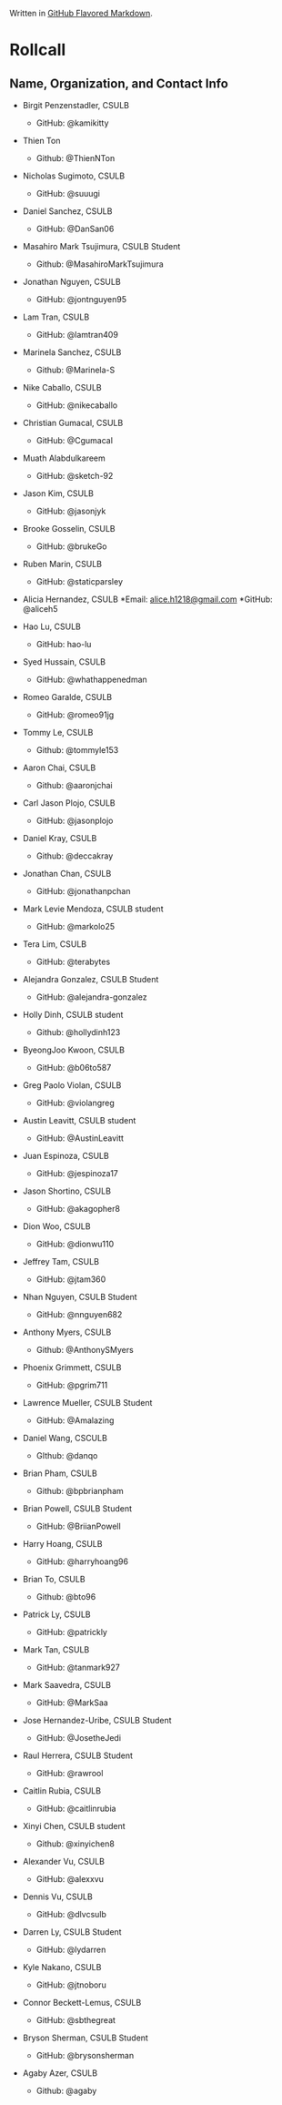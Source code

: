 Written in [GitHub Flavored Markdown](https://help.github.com/articles/github-flavored-markdown).

Rollcall
========

Name, Organization, and Contact Info
-------------------------------------------------
* Birgit Penzenstadler, CSULB
	* GitHub: @kamikitty

* Thien Ton
  * Github: @ThienNTon

* Nicholas Sugimoto, CSULB
	* GitHub: @suuugi

* Daniel Sanchez, CSULB
	* GitHub: @DanSan06

* Masahiro Mark Tsujimura, CSULB Student
  * Github: @MasahiroMarkTsujimura

* Jonathan Nguyen, CSULB
	* GitHub: @jontnguyen95

* Lam Tran, CSULB
	* GitHub: @lamtran409

* Marinela Sanchez, CSULB
	* Github: @Marinela-S

* Nike Caballo, CSULB
	* GitHub: @nikecaballo

* Christian Gumacal, CSULB  
	* GitHub: @Cgumacal

* Muath Alabdulkareem
	* GitHub: @sketch-92
	
* Jason Kim, CSULB
	* GitHub: @jasonjyk

* Brooke Gosselin, CSULB
	* GitHub: @brukeGo

* Ruben Marin, CSULB
	* GitHub: @staticparsley
	
* Alicia Hernandez, CSULB
	*Email: alice.h1218@gmail.com
	*GitHub: @aliceh5
  
* Hao Lu, CSULB
	* GitHub: hao-lu

* Syed Hussain, CSULB
	* GitHub: @whathappenedman

* Romeo Garalde, CSULB
	* GitHub: @romeo91jg

* Tommy Le, CSULB
	* Github: @tommyle153

* Aaron Chai, CSULB
	* Github: @aaronjchai

* Carl Jason Plojo, CSULB
	* GitHub: @jasonplojo

* Daniel Kray, CSULB
    * Github: @deccakray

* Jonathan Chan, CSULB
	* GitHub: @jonathanpchan

* Mark Levie Mendoza, CSULB student
	* GitHub: @markolo25

* Tera Lim, CSULB
	* GitHub: @terabytes

* Alejandra Gonzalez, CSULB Student
	* GitHub: @alejandra-gonzalez

* Holly Dinh, CSULB student
 	* Github: @hollydinh123

* ByeongJoo Kwoon, CSULB
	* GitHub: @b06to587

* Greg Paolo Violan, CSULB
	* GitHub: @violangreg

* Austin Leavitt, CSULB student
	* GitHub: @AustinLeavitt

* Juan Espinoza, CSULB
	* GitHub: @jespinoza17

* Jason Shortino, CSULB
	* GitHub: @akagopher8

* Dion Woo, CSULB
	* GitHub: @dionwu110

* Jeffrey Tam, CSULB
	* GitHub: @jtam360

* Nhan Nguyen, CSULB Student
	* GitHub: @nnguyen682
	
* Anthony Myers, CSULB
	* Github: @AnthonySMyers

* Phoenix Grimmett, CSULB
	* GitHub: @pgrim711

* Lawrence Mueller, CSULB Student
	* GitHub: @Amalazing

* Daniel Wang, CSCULB
  * GIthub: @danqo
	
* Brian Pham, CSULB
	* Github: @bpbrianpham

* Brian Powell, CSULB Student
	* GitHub: @BriianPowell
	
* Harry Hoang, CSULB
	* GitHub: @harryhoang96

* Brian To, CSULB
	* Github: @bto96

* Patrick Ly, CSULB
	* GitHub: @patrickly		

* Mark Tan, CSULB
	* GitHub: @tanmark927
	
* Mark Saavedra, CSULB
	* GitHub: @MarkSaa

* Jose Hernandez-Uribe, CSULB Student
	* GitHub: @JosetheJedi

* Raul Herrera, CSULB Student
	* GitHub: @rawrool
	
* Caitlin Rubia, CSULB
	* GitHub: @caitlinrubia	

* Xinyi Chen, CSULB student
	* Github: @xinyichen8
	
* Alexander Vu, CSULB
	* GitHub: @alexxvu

* Dennis Vu, CSULB
	* GitHub: @dlvcsulb

* Darren Ly, CSULB Student
	* GitHub: @lydarren

* Kyle Nakano, CSULB
	* GitHub: @jtnoboru

* Connor Beckett-Lemus, CSULB
	* GitHub: @sbthegreat
	
* Bryson Sherman, CSULB Student
	* GitHub: @brysonsherman
* Agaby Azer, CSULB
	* Github: @agaby 
